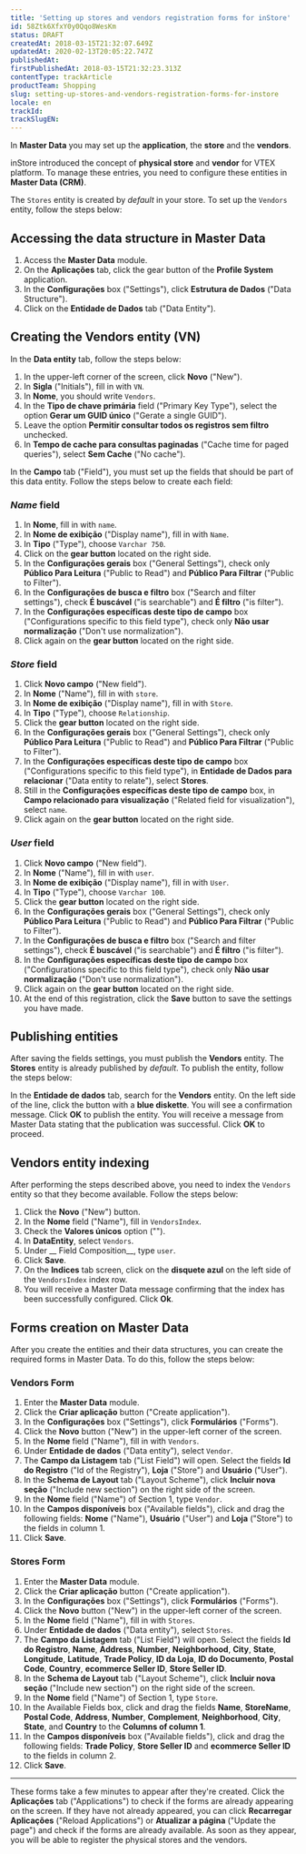```yaml
---
title: 'Setting up stores and vendors registration forms for inStore'
id: 58Ztk6XfxY0y0Qqo8WesKm
status: DRAFT
createdAt: 2018-03-15T21:32:07.649Z
updatedAt: 2020-02-13T20:05:22.747Z
publishedAt: 
firstPublishedAt: 2018-03-15T21:32:23.313Z
contentType: trackArticle
productTeam: Shopping
slug: setting-up-stores-and-vendors-registration-forms-for-instore
locale: en
trackId: 
trackSlugEN: 
---
```


In __Master Data__ you may set up the __application__, the __store__ and the __vendors__.

inStore introduced the concept of __physical store__ and __vendor__ for VTEX platform. To manage these entries, you need to configure these entities in __Master Data (CRM)__.

The `Stores` entity is created by *default* in your store. To set up the `Vendors` entity, follow the steps below:

## Accessing the data structure in Master Data

1. Access the __Master Data__ module.
2. On the __Aplicações__ tab, click the gear button of the __Profile System__ application.
3. In the __Configurações__ box ("Settings"), click __Estrutura de Dados__ ("Data Structure").
4. Click on the __Entidade de Dados__ tab ("Data Entity").

## Creating the Vendors entity (VN)

In the __Data entity__ tab, follow the steps below:

1. In the upper-left corner of the screen, click __Novo__ ("New").
2. In __Sigla__ ("Initials"), fill in with `VN`.
3. In __Nome__, you should write `Vendors`.
4. In the __Tipo de chave primária__ field ("Primary Key Type"), select the option __Gerar um GUID único__ ("Gerate a single GUID").
5. Leave the option __Permitir consultar todos os registros sem filtro__ unchecked.
6. In __Tempo de cache para consultas paginadas__ ("Cache time for paged queries"), select __Sem Cache__ ("No cache").

In the __Campo__ tab ("Field"), you must set up the fields that should be part of this data entity. Follow the steps below to create each field:

### *Name* field

1. In __Nome__, fill in with `name`.
2. In __Nome de exibição__ ("Display name"), fill in with `Name`.
3. In __Tipo__ ("Type"), choose `Varchar 750`.
4. Click on the __gear button__ located on the right side.
5. In the __Configurações gerais__ box ("General Settings"), check only __Público Para Leitura__ ("Public to Read") and __Público Para Filtrar__ ("Public to Filter").
6. In the __Configurações de busca e filtro__ box ("Search and filter settings"), check __É buscável__ ("is searchable") and __É filtro__ ("is filter").
7. In the __Configurações específicas deste tipo de campo__ box ("Configurations specific to this field type"), check only __Não usar normalização__ ("Don't use normalization").
8. Click again on the __gear button__ located on the right side.

### *Store* field

1. Click __Novo campo__ ("New field").
2. In __Nome__ ("Name"), fill in with `store`.
3. In __Nome de exibição__ ("Display name"), fill in with `Store`.
4. In __Tipo__ ("Type"), choose `Relationship`.
5. Click the __gear button__ located on the right side.
6. In the __Configurações gerais__ box ("General Settings"), check only __Público Para Leitura__ ("Public to Read") and __Público Para Filtrar__ ("Public to Filter").
7. In the __Configurações específicas deste tipo de campo__ box ("Configurations specific to this field type"), in __Entidade de Dados para relacionar__ ("Data entity to relate"), select __Stores__.
8. Still in the __Configurações específicas deste tipo de campo__ box, in __Campo relacionado para visualização__ ("Related field for visualization"), select `name`.
9. Click again on the __gear button__ located on the right side.

### *User* field

1. Click __Novo campo__ ("New field").
2. In __Nome__ ("Name"), fill in with `user`.
3. In __Nome de exibição__ ("Display name"), fill in with `User`.
4. In __Tipo__ ("Type"), choose `Varchar 100`.
5. Click the __gear button__ located on the right side.
6. In the __Configurações gerais__ box ("General Settings"), check only __Público Para Leitura__ ("Public to Read") and __Público Para Filtrar__ ("Public to Filter").
7. In the __Configurações de busca e filtro__ box ("Search and filter settings"), check __É buscável__ ("is searchable") and __É filtro__ ("is filter").
8. In the __Configurações específicas deste tipo de campo__ box ("Configurations specific to this field type"), check only __Não usar normalização__ ("Don't use normalization").
9. Click again on the __gear button__ located on the right side.
10. At the end of this registration, click the __Save__ button to save the settings you have made.

## Publishing entities

After saving the fields settings, you must publish the __Vendors__ entity. The __Stores__ entity is already published by *default*. To publish the entity, follow the steps below:

In the __Entidade de dados__ tab, search for the __Vendors__ entity.
On the left side of the line, click the button with a __blue diskette__.
You will see a confirmation message. Click __OK__ to publish the entity.
You will receive a message from Master Data stating that the publication was successful. Click __OK__ to proceed.

## Vendors entity indexing

After performing the steps described above, you need to index the `Vendors` entity so that they become available. Follow the steps below:

1. Click the __Novo__ ("New") button.
2. In the __Nome__ field ("Name"), fill in `VendorsIndex`.
3. Check the __Valores únicos__ option ("").
4. In __DataEntity__, select `Vendors`.
5. Under __ Field Composition__, type `user`.
6. Click __Save__.
7. On the __Indices__ tab screen, click on the __disquete azul__ on the left side of the `VendorsIndex` index row.
8. You will receive a Master Data message confirming that the index has been successfully configured. Click __Ok__.

## Forms creation on Master Data

After you create the entities and their data structures, you can create the required forms in Master Data. To do this, follow the steps below:

### Vendors Form

1. Enter the __Master Data__ module.
2. Click the __Criar aplicação__ button ("Create application").
3. In the __Configurações__ box ("Settings"), click __Formulários__ ("Forms").
4. Click the __Novo__ button ("New") in the upper-left corner of the screen.
5. In the __Nome__ field ("Name"), fill in with `Vendors`.
6. Under __Entidade de dados__ ("Data entity"), select `Vendor`.
7. The __Campo da Listagem__ tab ("List Field") will open. Select the fields __Id do Registro__ ("Id of the Registry"), __Loja__ ("Store") and __Usuário__ ("User").
8. In the __Schema de Layout__ tab ("Layout Scheme"), click __Incluir nova seção__ ("Include new section") on the right side of the screen.
9. In the __Nome__ field ("Name") of Section 1, type `Vendor`.
10. In the __Campos disponíveis__ box ("Available fields"), click and drag the following fields: __Nome__ ("Name"), __Usuário__ ("User") and __Loja__ ("Store") to the fields in column 1.
11. Click __Save__.

### Stores Form

1. Enter the __Master Data__ module.
2. Click the __Criar aplicação__ button ("Create application").
3. In the __Configurações__ box ("Settings"), click __Formulários__ ("Forms").
4. Click the __Novo__ button ("New") in the upper-left corner of the screen.
5. In the __Nome__ field ("Name"), fill in with `Stores`.
6. Under __Entidade de dados__ ("Data entity"), select `Stores`.
7. The __Campo da Listagem__ tab ("List Field") will open. Select the fields __Id do Registro__, __Name__, __Address__, __Number__, __Neighborhood__, __City__, __State__, __Longitude__, __Latitude__, __Trade Policy__, __ID da Loja__, __ID do Documento__, __Postal Code__, __Country__, __ecommerce Seller ID__, __Store Seller ID__.
8. In the __Schema de Layout__ tab ("Layout Scheme"), click __Incluir nova seção__ ("Include new section") on the right side of the screen.
9. In the __Nome__ field ("Name") of Section 1, type `Store`.
10. In the Available Fields box, click and drag the fields __Name__, __StoreName__, __Postal Code__, __Address__, __Number__, __Complement__, __Neighborhood__, __City__, __State__, and __Country__ to the __Columns of column 1__.
11. In the __Campos disponíveis__ box ("Available fields"), click and drag the following fields: __Trade Policy__, __Store Seller ID__ and __ecommerce Seller ID__ to the fields in column 2.
12. Click __Save__.

<hr>

These forms take a few minutes to appear after they're created. Click the __Aplicações__ tab ("Applications") to check if the forms are already appearing on the screen. If they have not already appeared, you can click __Recarregar Aplicações__ ("Reload Applications") or __Atualizar a página__ ("Update the page") and check if the forms are already available. As soon as they appear, you will be able to register the physical stores and the vendors.
